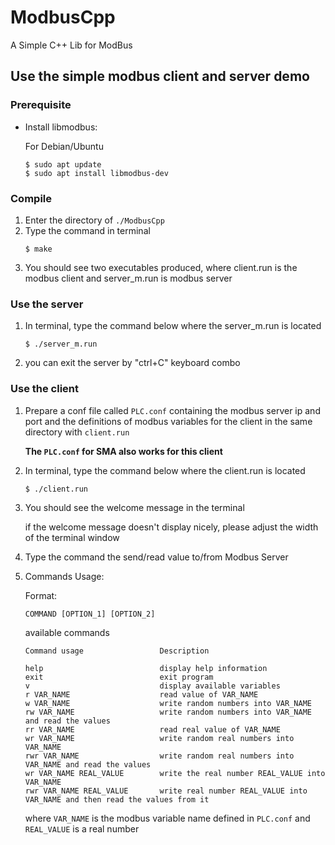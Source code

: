 # ModbusCpp
A Simple C++ Lib for ModBus

## Use the simple modbus client and server demo

### Prerequisite

- Install libmodbus:

  For Debian/Ubuntu
   ```
   $ sudo apt update
   $ sudo apt install libmodbus-dev
   ```

### Compile

1. Enter the directory of `./ModbusCpp`
2. Type the command in terminal
   ```
   $ make
   ```
3. You should see two executables produced, where client.run is the modbus client and server_m.run is modbus server

### Use the server
1. In terminal, type the command below where the server_m.run is located
   ```
   $ ./server_m.run
   ```
2. you can exit the server by "ctrl+C" keyboard combo 

### Use the client
1. Prepare a conf file called `PLC.conf` containing the modbus server ip and port
   and the definitions of modbus variables
   for the client in the same directory with `client.run`
   
   **The `PLC.conf` for SMA also works for this client**
2. In terminal, type the command below where the client.run is located
   ```
   $ ./client.run
   ```
3. You should see the welcome message in the terminal
   
   if the welcome message doesn't display nicely, 
   please adjust the width of the terminal window
4. Type the command the send/read value to/from Modbus Server
5. Commands Usage:

   Format:
   ```
   COMMAND [OPTION_1] [OPTION_2]
   ```
   available commands
   ```
   Command usage                 Description
   ```
   ```
   help                          display help information
   exit                          exit program
   v                             display available variables
   r VAR_NAME                    read value of VAR_NAME
   w VAR_NAME                    write random numbers into VAR_NAME
   rw VAR_NAME                   write random numbers into VAR_NAME and read the values
   rr VAR_NAME                   read real value of VAR_NAME
   wr VAR_NAME                   write random real numbers into VAR_NAME
   rwr VAR_NAME                  write random real numbers into VAR_NAME and read the values
   wr VAR_NAME REAL_VALUE        write the real number REAL_VALUE into VAR_NAME
   rwr VAR_NAME REAL_VALUE       write real number REAL_VALUE into VAR_NAME and then read the values from it
   ```   
   where `VAR_NAME` is the modbus variable name defined in `PLC.conf` and `REAL_VALUE` is a real number
